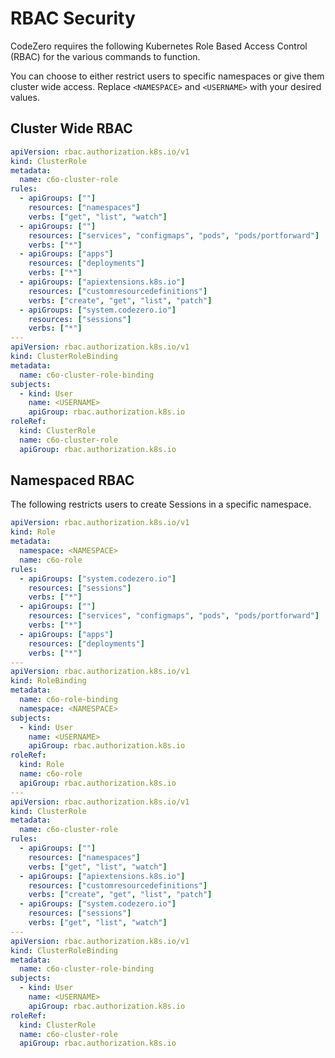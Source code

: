 # RBAC Security

CodeZero requires the following Kubernetes Role Based Access Control (RBAC) for the various commands to function.

You can choose to either restrict users to specific namespaces or give them cluster wide access. Replace `<NAMESPACE>` and `<USERNAME>` with your desired values.

## Cluster Wide RBAC

```yaml
apiVersion: rbac.authorization.k8s.io/v1
kind: ClusterRole
metadata:
  name: c6o-cluster-role
rules:
  - apiGroups: [""]
    resources: ["namespaces"]
    verbs: ["get", "list", "watch"]
  - apiGroups: [""]
    resources: ["services", "configmaps", "pods", "pods/portforward"]
    verbs: ["*"]
  - apiGroups: ["apps"]
    resources: ["deployments"]
    verbs: ["*"]
  - apiGroups: ["apiextensions.k8s.io"]
    resources: ["customresourcedefinitions"]
    verbs: ["create", "get", "list", "patch"]
  - apiGroups: ["system.codezero.io"]
    resources: ["sessions"]
    verbs: ["*"]
---
apiVersion: rbac.authorization.k8s.io/v1
kind: ClusterRoleBinding
metadata:
  name: c6o-cluster-role-binding
subjects:
  - kind: User
    name: <USERNAME>
    apiGroup: rbac.authorization.k8s.io
roleRef:
  kind: ClusterRole
  name: c6o-cluster-role
  apiGroup: rbac.authorization.k8s.io
```

## Namespaced RBAC

The following restricts users to create Sessions in a specific namespace.

```yaml
apiVersion: rbac.authorization.k8s.io/v1
kind: Role
metadata:
  namespace: <NAMESPACE>
  name: c6o-role
rules:
  - apiGroups: ["system.codezero.io"]
    resources: ["sessions"]
    verbs: ["*"]
  - apiGroups: [""]
    resources: ["services", "configmaps", "pods", "pods/portforward"]
    verbs: ["*"]
  - apiGroups: ["apps"]
    resources: ["deployments"]
    verbs: ["*"]
---
apiVersion: rbac.authorization.k8s.io/v1
kind: RoleBinding
metadata:
  name: c6o-role-binding
  namespace: <NAMESPACE>
subjects:
  - kind: User
    name: <USERNAME>
    apiGroup: rbac.authorization.k8s.io
roleRef:
  kind: Role
  name: c6o-role
  apiGroup: rbac.authorization.k8s.io
---
apiVersion: rbac.authorization.k8s.io/v1
kind: ClusterRole
metadata:
  name: c6o-cluster-role
rules:
  - apiGroups: [""]
    resources: ["namespaces"]
    verbs: ["get", "list", "watch"]
  - apiGroups: ["apiextensions.k8s.io"]
    resources: ["customresourcedefinitions"]
    verbs: ["create", "get", "list", "patch"]
  - apiGroups: ["system.codezero.io"]
    resources: ["sessions"]
    verbs: ["get", "list", "watch"]
---
apiVersion: rbac.authorization.k8s.io/v1
kind: ClusterRoleBinding
metadata:
  name: c6o-cluster-role-binding
subjects:
  - kind: User
    name: <USERNAME>
    apiGroup: rbac.authorization.k8s.io
roleRef:
  kind: ClusterRole
  name: c6o-cluster-role
  apiGroup: rbac.authorization.k8s.io
```
